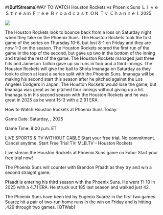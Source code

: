 #(𝐁𝐮𝐟𝐟𝐒𝐭𝐫𝐞𝐚𝐦𝐬)WAY TO WATCH Houston Rockets vs Phoenix Suns Ｌｉｖｅ Ｓｔｒｅａｍ Ｆｒｅｅ Ｂｒｏａｄｃａｓｔ ＯＮ Ｔｖ Ｃｈａｎｎｅｌ  2025  
  
  
[![](https://i.imgur.com/qSNzIqt.png)](https://movie.rssnews.media/dpXWcICQ.php)  
  
The Houston Rockets look to bounce back from a loss on Saturday night when they take on the Phoenix Suns. The Houston Rockets took the first game of the series on Thursday 10-6, but lost 8-1 on Friday and they are now 1-3 on the season. The Houston Rockets scored the first run of the game in the top of the second, but gave up two in the bottom of the inning and trailed the rest of the game. The Houston Rockets managed just three hits and Jameson Taillon gave up six runs in four and a third innings. The Houston Rockets will give the ball to Shota Imanaga on Saturday as they look to clinch at least a series split with the Phoenix Suns. Imanaga will be making his second start this season after he pitched against the Los Angeles Dodgers in Japan. The Houston Rockets would lose the game, but Imanaga was great as he pitched four innings without giving up a hit. Imanaga is in his second season with the Houston Rockets and he was great in 2025 as he went 15-3 with a 2.91 ERA.

How to Watch Houston Rockets at Phoenix Suns Today:

Game Date: Saturday, , 2025

Game Time: 8:00 p.m. ET

LIVE SPORTS & TV WITHOUT CABLE
Start your free trial. No commitment. Cancel anytime.
Start Free Trial
TV: MLB.TV – Houston Rockets

Live stream the Houston Rockets at Phoenix Suns game on Fubo: Start your free trial now!

The Phoenix Suns will counter with Brandon Pfaadt as they try and win a second straight game.

Pfaadt is entering his third season with the Phoenix Suns. He went 11-10 in 2025 with a 4.71 ERA. He struck out 185 last season and walked just 42.

The Phoenix Suns have been led by Eugenio Suarez in the first two games. Suarez hit a pair of two-run home runs in the win on Friday and is hitting .429 through two games. [QTWab]